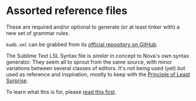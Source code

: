 # Assorted reference files

These are required and/or optional to generate (or at least tinker with) a new set of grammar rules.

`kwdb.xml` can be grabbed from its [official repository on GitHub](https://raw.githubusercontent.com/Sei-Lisa/kwdb/master/database/kwdb.xml).

The Sublime Text LSL Syntax file is _similar_ in concept to Nova's own syntax generator. They seem all to sprout from the same source, with minor variations between several classes of editors. It's not being used (yet) but used as reference and inspiration, mostly to keep with the [Principle of Least Surprise](https://en.wikipedia.org/wiki/Principle_of_least_astonishment).

To learn what this is for, please [read this first](../Tools/README.md).